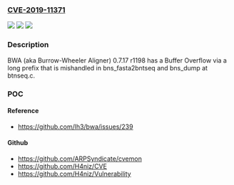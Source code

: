 ### [CVE-2019-11371](https://cve.mitre.org/cgi-bin/cvename.cgi?name=CVE-2019-11371)
![](https://img.shields.io/static/v1?label=Product&message=n%2Fa&color=blue)
![](https://img.shields.io/static/v1?label=Version&message=n%2Fa%20&color=brightgreen)
![](https://img.shields.io/static/v1?label=Vulnerability&message=n%2Fa&color=brightgreen)

### Description

BWA (aka Burrow-Wheeler Aligner) 0.7.17 r1198 has a Buffer Overflow via a long prefix that is mishandled in bns_fasta2bntseq and bns_dump at btnseq.c.

### POC

#### Reference
- https://github.com/lh3/bwa/issues/239

#### Github
- https://github.com/ARPSyndicate/cvemon
- https://github.com/H4niz/CVE
- https://github.com/H4niz/Vulnerability

